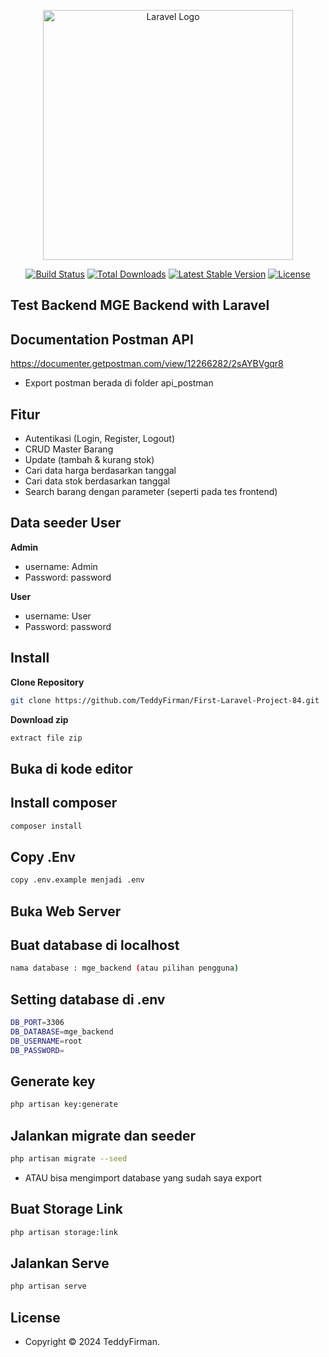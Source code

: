 <p align="center"><a href="https://laravel.com" target="_blank"><img src="https://raw.githubusercontent.com/laravel/art/master/logo-lockup/5%20SVG/2%20CMYK/1%20Full%20Color/laravel-logolockup-cmyk-red.svg" width="400" alt="Laravel Logo"></a></p>

<p align="center">
<a href="https://github.com/laravel/framework/actions"><img src="https://github.com/laravel/framework/workflows/tests/badge.svg" alt="Build Status"></a>
<a href="https://packagist.org/packages/laravel/framework"><img src="https://img.shields.io/packagist/dt/laravel/framework" alt="Total Downloads"></a>
<a href="https://packagist.org/packages/laravel/framework"><img src="https://img.shields.io/packagist/v/laravel/framework" alt="Latest Stable Version"></a>
<a href="https://packagist.org/packages/laravel/framework"><img src="https://img.shields.io/packagist/l/laravel/framework" alt="License"></a>
</p>

## Test Backend MGE Backend with Laravel


## Documentation Postman API
https://documenter.getpostman.com/view/12266282/2sAYBVgqr8

- Export postman berada di folder api_postman

## Fitur 

- Autentikasi (Login, Register, Logout)
- CRUD Master Barang
- Update (tambah & kurang stok)
- Cari data harga berdasarkan tanggal
- Cari data stok berdasarkan tanggal
- Search barang dengan parameter (seperti pada tes frontend)

## Data seeder User

**Admin**

- username: Admin
- Password: password

**User**

- username: User
- Password: password

## Install

**Clone Repository**

```bash
git clone https://github.com/TeddyFirman/First-Laravel-Project-84.git
```

**Download zip**

```bash
extract file zip
```

## Buka di kode editor


## Install composer

```bash
composer install
```

## Copy .Env

```bash
copy .env.example menjadi .env
```

## Buka Web Server


## Buat database di localhost 

```bash
nama database : mge_backend (atau pilihan pengguna)
```

## Setting database di .env

```bash
DB_PORT=3306
DB_DATABASE=mge_backend
DB_USERNAME=root
DB_PASSWORD=
```

## Generate key

```bash
php artisan key:generate
```

## Jalankan migrate dan seeder

```bash
php artisan migrate --seed 
```

- ATAU bisa mengimport database yang sudah saya export

## Buat Storage Link

```bash
php artisan storage:link
```


## Jalankan Serve

```bash
php artisan serve
```

## License

- Copyright © 2024 TeddyFirman.
